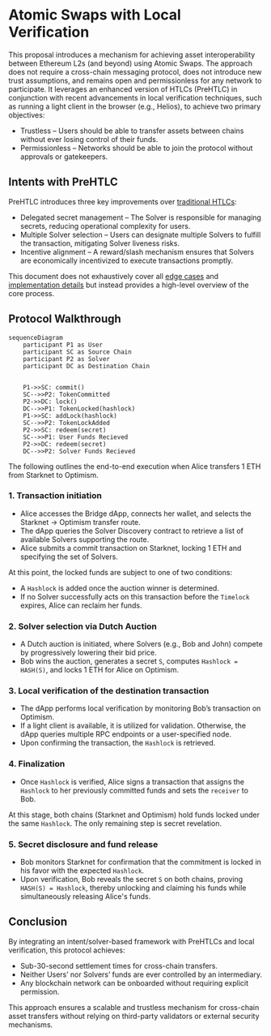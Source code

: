 # Atomic Swaps with Local Verification

This proposal introduces a mechanism for achieving asset interoperability between Ethereum L2s (and beyond) using Atomic Swaps. The approach does not require a cross-chain messaging protocol, does not introduce new trust assumptions, and remains open and permissionless for any network to participate. It leverages an enhanced version of HTLCs (PreHTLC) in conjunction with recent advancements in local verification techniques, such as running a light client in the browser (e.g., Helios), to achieve two primary objectives:

- Trustless – Users should be able to transfer assets between chains without ever losing control of their funds.
- Permissionless – Networks should be able to join the protocol without approvals or gatekeepers.

## Intents with PreHTLC

PreHTLC introduces three key improvements over [traditional HTLCs](https://en.bitcoin.it/wiki/Hash_Time_Locked_Contracts):  

- Delegated secret management – The Solver is responsible for managing secrets, reducing operational complexity for users.  
- Multiple Solver selection – Users can designate multiple Solvers to fulfill the transaction, mitigating Solver liveness risks.  
- Incentive alignment – A reward/slash mechanism ensures that Solvers are economically incentivized to execute transactions promptly.  

This document does not exhaustively cover all [edge cases](https://docs.train.tech/protocol-spec/edge-cases) and [implementation details](https://docs.train.tech) but instead provides a high-level overview of the core process.  

## Protocol Walkthrough

```mermaid
sequenceDiagram
    participant P1 as User
    participant SC as Source Chain
    participant P2 as Solver
    participant DC as Destination Chain


    P1->>SC: commit()
    SC-->>P2: TokenCommitted
    P2->>DC: lock()
    DC-->>P1: TokenLocked(hashlock)
    P1->>SC: addLock(hashlock)
    SC-->>P2: TokenLockAdded
    P2->>SC: redeem(secret)
    SC-->>P1: User Funds Recieved 
    P2->>DC: redeem(secret)
    DC-->>P2: Solver Funds Recieved
```

The following outlines the end-to-end execution when Alice transfers 1 ETH from Starknet to Optimism.  

### 1. Transaction initiation

- Alice accesses the Bridge dApp, connects her wallet, and selects the Starknet → Optimism transfer route.  
- The dApp queries the Solver Discovery contract to retrieve a list of available Solvers supporting the route.  
- Alice submits a commit transaction on Starknet, locking 1 ETH and specifying the set of Solvers.  

At this point, the locked funds are subject to one of two conditions:  

- A `Hashlock` is added once the auction winner is determined.  
- If no Solver successfully acts on this transaction before the `Timelock` expires, Alice can reclaim her funds.  

### 2. Solver selection via Dutch Auction

- A Dutch auction is initiated, where Solvers (e.g., Bob and John) compete by progressively lowering their bid price.  
- Bob wins the auction, generates a secret `S`, computes `Hashlock = HASH(S)`, and locks 1 ETH for Alice on Optimism.  

### 3. Local verification of the destination transaction

- The dApp performs local verification by monitoring Bob’s transaction on Optimism.  
- If a light client is available, it is utilized for validation. Otherwise, the dApp queries multiple RPC endpoints or a user-specified node.
- Upon confirming the transaction, the `Hashlock` is retrieved.  

### 4. Finalization

- Once `Hashlock` is verified, Alice signs a transaction that assigns the `Hashlock` to her previously committed funds and sets the `receiver` to Bob.  

At this stage, both chains (Starknet and Optimism) hold funds locked under the same `Hashlock`. The only remaining step is secret revelation.  

### 5. Secret disclosure and fund release

- Bob monitors Starknet for confirmation that the commitment is locked in his favor with the expected `Hashlock`.  
- Upon verification, Bob reveals the secret `S` on both chains, proving `HASH(S) = Hashlock`, thereby unlocking and claiming his funds while simultaneously releasing Alice's funds.  

## Conclusion  

By integrating an intent/solver-based framework with PreHTLCs and local verification, this protocol achieves:  

- Sub-30-second settlement times for cross-chain transfers.  
- Neither Users’ nor Solvers’ funds are ever controlled by an intermediary.  
- Any blockchain network can be onboarded without requiring explicit permission.  

This approach ensures a scalable and trustless mechanism for cross-chain asset transfers without relying on third-party validators or external security mechanisms.
